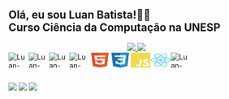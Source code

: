 ## Olá, eu sou Luan Batista!👨‍💻 </br>Curso Ciência da Computação na **UNESP**

<div align="center">
  <a href="https://github.com/Luan-Batista">
  <picture>
    <source 
      srcset="https://github-readme-stats.vercel.app/api?username=Luan-Batista&show_icons=true&theme=tokyonight"
      media="(prefers-color-scheme: dark)"
    />
    <source
      srcset="https://github-readme-stats.vercel.app/api?username=Luan-Batista&show_icons=true"
      media="(prefers-color-scheme: light), (prefers-color-scheme: no-preference)"
    />
    <img src="https://github-readme-stats.vercel.app/api?username=Luan-Batista&show_icons=true" />
  </picture>
  <a/>  
  <a href="https://github.com/Luan-Batista">
  <picture>
    <source 
      srcset="https://github-readme-stats.vercel.app/api/top-langs/?username=Luan-Batista&layout=compact&theme=tokyonight&langs_count=8&hide=jupyter%20notebook"
      media="(prefers-color-scheme: dark)"
    />
    <source
      srcset="https://github-readme-stats.vercel.app/api/top-langs/?username=Luan-Batista&layout=compact&theme=tokyonight&langs_count=8&hide=jupyter%20notebook"
      media="(prefers-color-scheme: light), (prefers-color-scheme: no-preference)"
    />
    <img src="https://github-readme-stats.vercel.app/api/top-langs/?username=Luan-Batista&layout=compact&theme=tokyonight&langs_count=8&hide=jupyter%20notebook" />
  </picture>
<a/>  
</div>
<div style="display: flex; align: center"><br>
  <img align="center" alt="Luan-Batista-C" height="30" width="40" src="https://cdn.jsdelivr.net/gh/devicons/devicon/icons/c/c-original.svg">
  <img align="center" alt="Luan-Batista-Java" height="30" width="40" src="https://cdn.jsdelivr.net/gh/devicons/devicon/icons/java/java-original-wordmark.svg">
  <img align="center" alt="Luan-Batista-Spring" height="30" width="40" src="https://cdn.jsdelivr.net/gh/devicons/devicon/icons/spring/spring-original.svg" >
  <img align="center" alt="Luan-Batista-Linux" height="30" width="40" src="https://cdn.jsdelivr.net/gh/devicons/devicon/icons/linux/linux-original.svg">
  <img align="center" alt="Luan-Batista-HTML" height="30" width="40" src="https://raw.githubusercontent.com/devicons/devicon/master/icons/html5/html5-original.svg">
  <img align="center" alt="Luan-Batista-CSS" height="30" width="40" src="https://raw.githubusercontent.com/devicons/devicon/master/icons/css3/css3-original.svg">
  <img align="center" alt="Luan-Batista-Js" height="30" width="40" src="https://raw.githubusercontent.com/devicons/devicon/master/icons/javascript/javascript-plain.svg">
  <img align="center" alt="Luan-Batista-React" height="30" width="40" src="https://raw.githubusercontent.com/devicons/devicon/master/icons/react/react-original.svg">
  <img align="center" alt="Luan-Batista-Postgres" height="30" width="40" src="https://cdn.jsdelivr.net/gh/devicons/devicon/icons/postgresql/postgresql-original-wordmark.svg">
</div>
  
  ##
 
<div> 
  <a href="https://www.instagram.com/luan_bat1sta/" target="_blank"><img src="https://img.shields.io/badge/-Instagram-%23E4405F?style=for-the-badge&logo=instagram&logoColor=white" target="_blank"></a>
  <a href = "mailto:luanbatist028@gmail.com"><img src="https://img.shields.io/badge/-Hotmail-00c8ff?style=for-the-badge&logo=mail&logoColor=white" target="_blank"></a>
  <a href="https://www.linkedin.com/in/luan-batista-66bb8a21b/" target="_blank"><img src="https://img.shields.io/badge/-LinkedIn-%230077B5?style=for-the-badge&logo=linkedin&logoColor=white" target="_blank"></a> 

 
</div>
